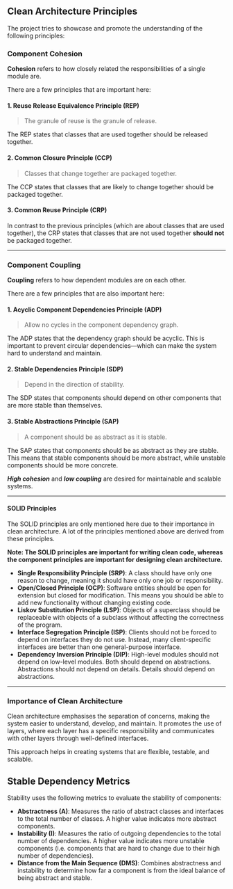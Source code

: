 ## Clean Architecture Principles

The project tries to showcase and promote the understanding of the following principles:

### Component Cohesion

**Cohesion** refers to how closely related the responsibilities of a single module are.

There are a few principles that are important here:

#### 1. Reuse Release Equivalence Principle (REP)

> The granule of reuse is the granule of release.

The REP states that classes that are used together should be released together.

#### 2. Common Closure Principle (CCP)

> Classes that change together are packaged together.

The CCP states that classes that are likely to change together should be packaged together.

#### 3. Common Reuse Principle (CRP)

In contrast to the previous principles (which are about classes that are used together),
the CRP states that classes that are not used together **should not** be packaged together.

---

### Component Coupling

**Coupling** refers to how dependent modules are on each other.

There are a few principles that are also important here:

#### 1. Acyclic Component Dependencies Principle (ADP)

> Allow no cycles in the component dependency graph.

The ADP states that the dependency graph should be acyclic.
This is important to prevent circular dependencies—which can make the system hard to understand and maintain.

#### 2. Stable Dependencies Principle (SDP)

> Depend in the direction of stability.

The SDP states that components should depend on other components that are more stable than themselves.

#### 3. Stable Abstractions Principle (SAP)

> A component should be as abstract as it is stable.

The SAP states that components should be as abstract as they are stable.
This means that stable components should be more abstract, while unstable components should be more concrete.

**_High cohesion_** and **_low coupling_** are desired for maintainable and scalable systems.

---

#### SOLID Principles

The SOLID principles are only mentioned here due to their importance in clean architecture. A lot of the principles
mentioned above are derived from these principles.

**Note: The SOLID principles are important for writing clean code,
whereas the component principles are important for designing clean architecture.**

- **Single Responsibility Principle (SRP)**: A class should have only one reason to change, meaning it should have only one job or responsibility.
- **Open/Closed Principle (OCP)**: Software entities should be open for extension but closed for modification. This means you should be able to add new functionality without changing existing code.
- **Liskov Substitution Principle (LSP)**: Objects of a superclass should be replaceable with objects of a subclass without affecting the correctness of the program.
- **Interface Segregation Principle (ISP)**: Clients should not be forced to depend on interfaces they do not use. Instead, many client-specific interfaces are better than one general-purpose interface.
- **Dependency Inversion Principle (DIP)**: High-level modules should not depend on low-level modules. Both should depend on abstractions. Abstractions should not depend on details. Details should depend on abstractions.

___

### Importance of Clean Architecture

Clean architecture emphasises the separation of concerns, making the system easier to understand, develop, and maintain.
It promotes the use of layers, where each layer has a specific responsibility and communicates with other layers
through well-defined interfaces.

This approach helps in creating systems that are flexible, testable, and scalable.

## Stable Dependency Metrics

Stability uses the following metrics to evaluate the stability of components:

- **Abstractness (A)**: Measures the ratio of abstract classes and interfaces to the total number of classes. A higher value indicates more abstract components.
- **Instability (I)**: Measures the ratio of outgoing dependencies to the total number of dependencies. A higher
  value indicates more unstable components (i.e. components that are hard to change due to their high number of dependencies).
- **Distance from the Main Sequence (DMS)**: Combines abstractness and instability to determine how far a component is from the ideal balance of being abstract and stable.
